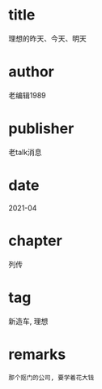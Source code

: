 # title
理想的昨天、今天、明天

# author
老编辑1989

# publisher
老talk消息

# date
2021-04

# chapter
列传

# tag
新造车, 理想

# remarks
`那个抠门的公司, 要学着花大钱`

